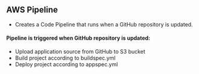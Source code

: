 ## AWS Pipeline

* Creates a Code Pipeline that runs when a GitHub repository is updated.

#### Pipeline is triggered when GitHub repository is updated: 
* Upload application source from GitHub to S3 bucket
* Build project according to buildspec.yml
* Deploy project according to appspec.yml
